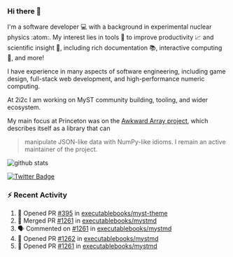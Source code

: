 ### Hi there 👋 

I'm a software developer 💻 with a background in experimental nuclear physics :atom:. My interest lies in tools :wrench: to improve productivity :chart_with_upwards_trend: and scientific insight :telescope:, including rich documentation 📚, interactive computing 🧮, and more! 

I have experience in many aspects of software engineering, including game design, full-stack web development, and high-performance numeric computing. 

At 2i2c I am working on MyST community building, tooling, and wider ecosystem. 

My main focus at Princeton was on the [Awkward Array project](awkward-array.org/), which describes itself as a library that can 
> manipulate JSON-like data with NumPy-like idioms. I remain an active maintainer of the project. 

![github stats](https://github-readme-stats.vercel.app/api?username=agoose77&show_icons=true&hide_rank=true&hide_title=true&bg_color=30,e76445,904e95&text_color=efe3ec&icon_color=efe3ec)
<!--
**agoose77/agoose77** is a ✨ _special_ ✨ repository because its `README.md` (this file) appears on your GitHub profile.

Here are some ideas to get you started:

- 🔭 I’m currently working on ...
- 🌱 I’m currently learning ...
- 👯 I’m looking to collaborate on ...
- 🤔 I’m looking for help with ...
- 💬 Ask me about ...
- 📫 How to reach me: ...
- 😄 Pronouns: ...
- ⚡ Fun fact: ...
-->

[![Twitter Badge](https://img.shields.io/twitter/follow/agoose77?style=flat-square&logo=Twitter&logoColor=white&color=cornflowerblue)](https://twitter.com/agoose77)

### :zap: Recent Activity

<!--START_SECTION:activity-->
1. 💪 Opened PR [#395](https://github.com/executablebooks/myst-theme/pull/395) in [executablebooks/myst-theme](https://github.com/executablebooks/myst-theme)
2. 🎉 Merged PR [#1261](https://github.com/executablebooks/mystmd/pull/1261) in [executablebooks/mystmd](https://github.com/executablebooks/mystmd)
3. 🗣 Commented on [#1261](https://github.com/executablebooks/mystmd/pull/1261#issuecomment-2140126312) in [executablebooks/mystmd](https://github.com/executablebooks/mystmd)
4. 💪 Opened PR [#1262](https://github.com/executablebooks/mystmd/pull/1262) in [executablebooks/mystmd](https://github.com/executablebooks/mystmd)
5. 💪 Opened PR [#1261](https://github.com/executablebooks/mystmd/pull/1261) in [executablebooks/mystmd](https://github.com/executablebooks/mystmd)
<!--END_SECTION:activity-->
